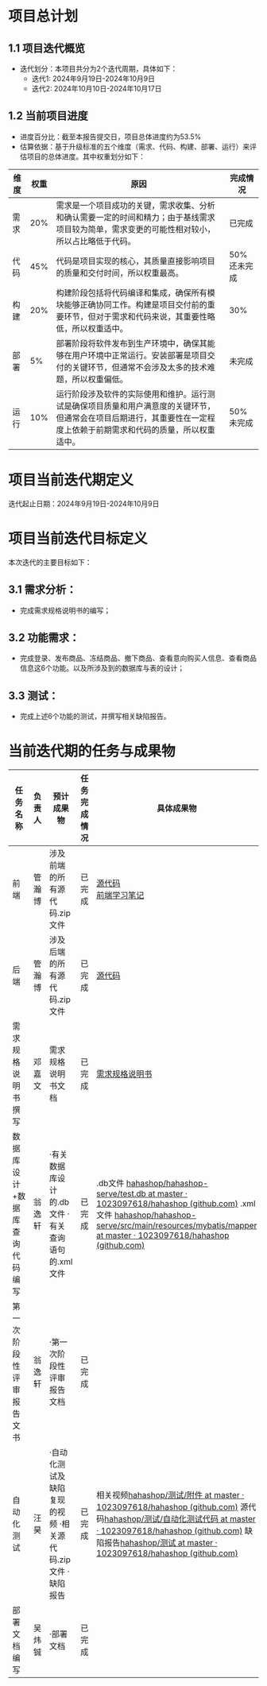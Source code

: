 # 项目总计划

## 1.1 项目迭代概览

- 迭代划分：本项目共分为2个迭代周期，具体如下：
  - 迭代1: 2024年9月19日-2024年10月9日
  - 迭代2: 2024年10月10日-2024年10月17日

## 1.2 当前项目进度

- 进度百分比：截至本报告提交日，项目总体进度约为53.5%
- 估算依据：基于升级标准的五个维度（需求、代码、构建、部署、运行）来评估项目的总体进度。其中权重划分如下：

| 维度 | 权重 | 原因 | 完成情况 |
| --- | --- | --- | --- |
| 需求 | 20% | 需求是一个项目成功的关键，需求收集、分析和确认需要一定的时间和精力；由于基线需求项目较为简单，需求变更的可能性相对较小，所以占比略低于代码。 | 已完成 |
| 代码 | 45% | 代码是项目实现的核心，其质量直接影响项目的质量和交付时间，所以权重最高。 | 50%还未完成 |
| 构建 | 20% | 构建阶段包括将代码编译和集成，确保所有模块能够正确协同工作。构建是项目交付前的重要环节，但对于需求和代码来说，其重要性略低，所以权重适中。 | 30% |
| 部署 | 5% | 部署阶段将软件发布到生产环境中，确保其能够在用户环境中正常运行。安装部署是项目交付的关键环节，但通常不会涉及太多的技术难题，所以权重偏低。 | 未完成 |
| 运行 | 10% | 运行阶段涉及软件的实际使用和维护。运行测试是确保项目质量和用户满意度的关键环节，但通常会在项目后期进行，其重要性在一定程度上依赖于前期需求和代码的质量，所以权重适中。 | 50%未完成 |

# 项目当前迭代期定义

迭代起止日期：2024年9月19日-2024年10月9日

# 项目当前迭代目标定义

本次迭代的主要目标如下：

## 3.1 需求分析：

- 完成需求规格说明书的编写；

## 3.2 功能需求：

- 完成登录、发布商品、冻结商品、撤下商品、查看意向购买人信息、查看商品信息这6个功能。以及所涉及到的数据库与表的设计；

## 3.3 测试：

- 完成上述6个功能的测试，并撰写相关缺陷报告。

# 当前迭代期的任务与成果物

| 任务名称 | 负责人 | 预计成果物 | 任务完成情况 | 具体成果物 |
| --- | --- | --- | --- | --- |
| 前端 | 管瀚博 | 涉及前端的所有源代码.zip文件 | 已完成 | [源代码](https://github.com/1023097618/hahashop/tree/master/hahashop-page) <br> [前端学习笔记](https://github.com/1023097618/hahashop/tree/master/2211080131-%E9%A2%9D外成果物/%E5%89%8D%E7%AB%AF_%E5%8D%8E%E4%B8%B0%E5%B9%B3%E6%9D%BF%E7%AC%94%E8%AE%B0.pdf) |
| 后端 | 管瀚博 | 涉及后端的所有源代码.zip文件 | 已完成 | [源代码](https://github.com/1023097618/hahashop/tree/master/hahashop-serve) |
| 需求规格说明书撰写 | 邓嘉文 | 需求规格说明书文档 | 已完成 | [需求规格说明书](https://gitee.com/Starmoon30/random-shop/wikis/%E9%9C%80%E6%B1%82%E6%96%87%E6%A1%A3)|
| 数据库设计+数据库查询代码编写 | 翁逸轩| ·有关数据库设计的.db文件 ·有关查询语句的.xml文件 | 已完成 | .db文件 [hahashop/hahashop-serve/test.db at master · 1023097618/hahashop (github.com)](https://github.com/1023097618/hahashop/blob/master/hahashop-serve/test.db) .xml文件 [hahashop/hahashop-serve/src/main/resources/mybatis/mapper at master · 1023097618/hahashop (github.com)](https://github.com/1023097618/hahashop/tree/master/hahashop-serve/src/main/resources/mybatis/mapper)|
| 第一次阶段性评审报告文书 | 翁逸轩| ·第一次阶段性评审报告文档 | 已完成 | |
| 自动化测试 | 汪昊 | ·自动化测试及缺陷复现的视频 ·相关源代码.zip文件 ·缺陷报告 | 已完成 | 相关视频[hahashop/测试/附件 at master · 1023097618/hahashop (github.com)](https://github.com/1023097618/hahashop/tree/master/%E6%B5%8B%E8%AF%95/%E9%99%84%E4%BB%B6) 源代码[hahashop/测试/自动化测试代码 at master · 1023097618/hahashop (github.com)](https://github.com/1023097618/hahashop/tree/master/%E6%B5%8B%E8%AF%95/%E8%87%AA%E5%8A%A8%E5%8C%96%E6%B5%8B%E8%AF%95%E4%BB%A3%E7%A0%81) 缺陷报告[hahashop/测试 at master · 1023097618/hahashop (github.com)](https://github.com/1023097618/hahashop/tree/master/%E6%B5%8B%E8%AF%95)|
| 部署文档编写 | 吴炜铖 | ·部署文档 | 已完成 | |